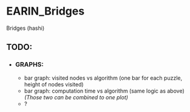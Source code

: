 # EARIN_Bridges
Bridges (hashi)

## TODO: 
  - ### GRAPHS:
    - bar graph: visited nodes vs algorithm (one bar for each puzzle, height of nodes visited)
    - bar graph: computation time vs algorithm (same logic as above)
          *(Those two can be combined to one plot)*
    - ?
